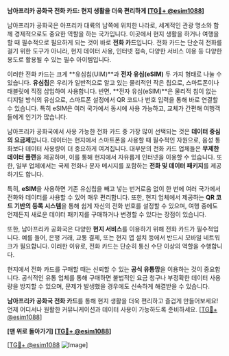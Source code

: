 **남아프리카 공화국 전화 카드: 현지 생활을 더욱 편리하게 [[TG💪+ @esim1088](https://t.me/s/esim1088)]**

남아프리카 공화국은 아프리카 대륙의 남쪽에 위치한 나라로, 세계적인 관광 명소와 함께 경제적으로도 중요한 역할을 하는 국가입니다. 이곳에서 현지 생활을 하거나 여행을 할 때 필수적으로 필요하게 되는 것이 바로 **전화 카드**입니다. 전화 카드는 단순히 전화를 걸기 위한 도구가 아니라, 현지 데이터 사용, 인터넷 접속, 다양한 서비스 이용 등 다양한 용도로 활용될 수 있는 필수 아이템입니다.

이러한 전화 카드는 크게 **유심칩(UIM)**과 **전자 유심(eSIM)** 두 가지 형태로 나눌 수 있습니다. **유심칩**은 우리가 일반적으로 알고 있는 물리적인 작은 칩으로, 스마트폰이나 태블릿에 직접 삽입하여 사용합니다. 반면, **전자 유심(eSIM)**은 물리적 칩이 없는 디지털 방식의 유심으로, 스마트폰 설정에서 QR 코드나 번호 입력을 통해 바로 연결할 수 있습니다. 특히 eSIM은 여러 국가에서 동시에 사용 가능하고, 교체가 간편해 여행객들에게 인기가 많습니다.

남아프리카 공화국에서 사용 가능한 전화 카드 중 가장 많이 선택되는 것은 **데이터 중심의 요금제**입니다. 데이터는 현지에서 스마트폰을 사용할 때 필수적인 자원으로, 음성 통화보다 데이터 사용량이 더 중요하게 여겨집니다. 대부분의 전화 카드 업체들은 **무제한 데이터 플랜**을 제공하며, 이를 통해 현지에서 자유롭게 인터넷을 이용할 수 있습니다. 또한, 일부 업체에서는 국제 전화나 문자 메시지를 포함하는 **전화 및 데이터 패키지**를 제공하기도 합니다.

특히, **eSIM**을 사용하면 기존 유심칩을 빼고 넣는 번거로움 없이 한 번에 여러 국가에서 전화와 데이터를 사용할 수 있어 매우 편리합니다. 또한, 현지 업체에서 제공하는 **QR 코드 기반의 등록 시스템**을 통해 쉽게 자신의 전화 번호를 설정할 수 있으며, 여행 중에도 언제든지 새로운 데이터 패키지를 구매하거나 변경할 수 있다는 장점이 있습니다.

또한, 남아프리카 공화국은 다양한 **현지 서비스**를 이용하기 위해 전화 카드가 필수적입니다. 예를 들어, 은행 거래, 교통 결제, 또는 현지 앱 설치 등에서 반드시 모바일 네트워크가 필요합니다. 이러한 이유로, 전화 카드는 단순히 통신 수단 이상의 역할을 수행합니다.

현지에서 전화 카드를 구매할 때는 신뢰할 수 있는 **공식 유통망**을 이용하는 것이 중요합니다. 공식적인 유통 업체를 통해 구매하면 불법적인 요금 청구나 부정확한 데이터 사용량을 방지할 수 있으며, 문제가 발생했을 경우에도 신속하게 해결받을 수 있습니다.

**남아프리카 공화국 전화 카드**를 통해 현지 생활을 더욱 편리하고 즐겁게 만들어보세요! 언제 어디서나 원활한 커뮤니케이션과 데이터 사용이 가능하도록 준비하세요. [[TG💪+ @esim1088](https://t.me/s/esim1088)]

**[맨 위로 돌아가기] [[TG💪+ @esim1088](https://t.me/s/esim1088)]**

[[TG💪+ @esim1088](https://t.me/s/esim1088) ![Image](https://i.postimg.cc/Y0z9fWf4/image.png)]